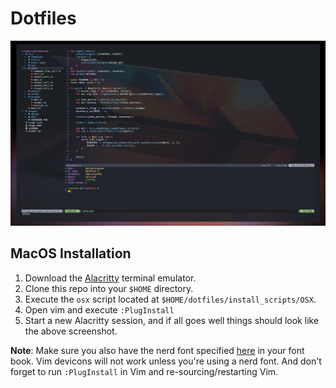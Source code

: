 # Dotfiles

<img src="https://github.com/solidiquis/solidiquis/blob/master/assets/setup_8.png?raw=true">

## MacOS Installation
1. Download the [Alacritty](https://github.com/alacritty/alacritty) terminal emulator.
2. Clone this repo into your `$HOME` directory.
3. Execute the `osx` script located at `$HOME/dotfiles/install_scripts/OSX`.
4. Open vim and execute `:PlugInstall`
5. Start a new Alacritty session, and if all goes well things should look like the above screenshot.

**Note**: Make sure you also have the nerd font specified [here](https://github.com/solidiquis/dotfiles/blob/4046cb51ca45318964811505bcd8142a4d47a294/alacritty.yml#L29) in your font book. Vim devicons will not work unless you're using a nerd font. And don't forget to run `:PlugInstall` in Vim and re-sourcing/restarting Vim.
